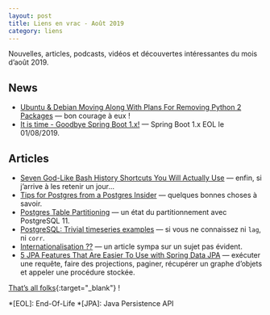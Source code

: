 ```yaml
---
layout: post
title: Liens en vrac - Août 2019
category: liens
---
```


Nouvelles, articles, podcasts, vidéos et découvertes intéressantes du mois d’août 2019.

## News

- [Ubuntu & Debian Moving Along With Plans For Removing Python 2 Packages](https://www.phoronix.com/scan.php?page=news_item&px=Ubuntu-Debian-Python-2-Process)
  — bon courage à eux !
- [It is time - Goodbye Spring Boot 1.x!](https://spring.io/blog/2019/08/06/it-is-time-goodbye-spring-boot-1-x)
  — Spring Boot 1.x EOL le 01/08/2019.

## Articles

- [Seven God-Like Bash History Shortcuts You Will Actually Use](https://zwischenzugs.com/2019/08/25/seven-god-like-bash-history-shortcuts-you-will-actually-use/)
  — enfin, si j’arrive à les retenir un jour…
- [Tips for Postgres from a Postgres Insider](https://www.enterprisedb.com/blog/tips-postgres-postgres-insider)
  — quelques bonnes choses à savoir.
- [Postgres Table Partitioning](https://www.enterprisedb.com/blog/postgres-table-partitioning)
  — un état du partitionnement avec PostgreSQL 11.
- [PostgreSQL: Trivial timeseries examples](https://www.cybertec-postgresql.com/en/postgresql-trivial-timeseries-examples/)
  — si vous ne connaissez ni `lag`, ni `corr`.
- [Internationalisation ??](https://blog.octo.com/internationalisation/)
  — un article sympa sur un sujet pas évident.
- [5 JPA Features That Are Easier To Use with Spring Data JPA](https://thoughts-on-java.org/jpa-features-easier-spring-data-jpa/)
  — exécuter une requête, faire des projections, paginer, récupérer un graphe d’objets et appeler une procédure stockée.

[That’s all folks](https://www.youtube.com/watch?v=cg0M4LzEITQ "Dmitrij Schostakowitsch - Symphony No. 5 - Frankfurt Radio Symphony"){:target="_blank"} !

<!-- prettier-ignore-start -->
*[EOL]: End-Of-Life
*[JPA]: Java Persistence API
<!-- prettier-ignore-end -->
